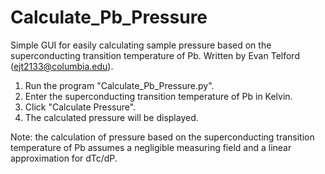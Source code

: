 # Calculate_Pb_Pressure
Simple GUI for easily calculating sample pressure based on the superconducting transition temperature of Pb.
Written by Evan Telford (ejt2133@columbia.edu).

1. Run the program "Calculate_Pb_Pressure.py".
2. Enter the superconducting transition temperature of Pb in Kelvin.
3. Click "Calculate Pressure".
4. The calculated pressure will be displayed.

Note: the calculation of pressure based on the superconducting transition temperature of Pb assumes a negligible measuring field and a linear approximation for dTc/dP.
